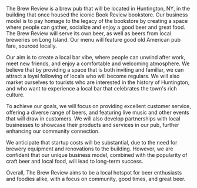 The Brew Review is a brew pub that will be located in Huntington, NY, in the building that once housed the iconic Book Review bookstore. Our business model is to pay homage to the legacy of the bookstore by creating a space where people can gather, socialize and enjoy a good beer and great food. The Brew Review will serve its own beer, as well as beers from local breweries on Long Island. Our menu will feature good old American pub fare, sourced locally.

Our aim is to create a local bar vibe, where people can unwind after work, meet new friends, and enjoy a comfortable and welcoming atmosphere. We believe that by providing a space that is both inviting and familiar, we can attract a loyal following of locals who will become regulars. We will also market ourselves to tourists who are interested in the history of Huntington, and who want to experience a local bar that celebrates the town's rich culture.

To achieve our goals, we will focus on providing excellent customer service, offering a diverse range of beers, and featuring live music and other events that will draw in customers. We will also develop partnerships with local businesses to showcase their products and services in our pub, further enhancing our community connection.

We anticipate that startup costs will be substantial, due to the need for brewery equipment and renovations to the building. However, we are confident that our unique business model, combined with the popularity of craft beer and local food, will lead to long-term success.

Overall, The Brew Review aims to be a local hotspot for beer enthusiasts and foodies alike, with a focus on community, good times, and great beer.